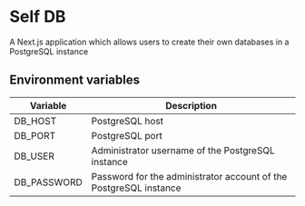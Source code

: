 # Self DB

A Next.js application which allows users to create their own databases in a PostgreSQL instance

## Environment variables

| Variable    | Description                                                       |
| ----------- | ----------------------------------------------------------------- |
| DB_HOST     | PostgreSQL host                                                   |
| DB_PORT     | PostgreSQL port                                                   |
| DB_USER     | Administrator username of the PostgreSQL instance                 |
| DB_PASSWORD | Password for the administrator account of the PostgreSQL instance |
